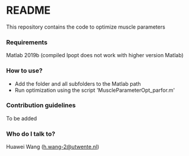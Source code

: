 # README #
This repository contains the code to optimize muscle parameters

### Requirements ### 
Matlab 2019b (compiled Ipopt does not work with higher version Matlab)

### How to use? ### 
* Add the folder and all subfolders to the Matlab path
* Run optimization using the script 'MuscleParameterOpt_parfor.m'

### Contribution guidelines ### 
To be added

### Who do I talk to? ### 
Huawei Wang (h.wang-2@utwente.nl)
